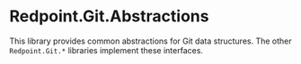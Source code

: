 # Redpoint.Git.Abstractions

This library provides common abstractions for Git data structures. The other `Redpoint.Git.*` libraries implement these interfaces.
